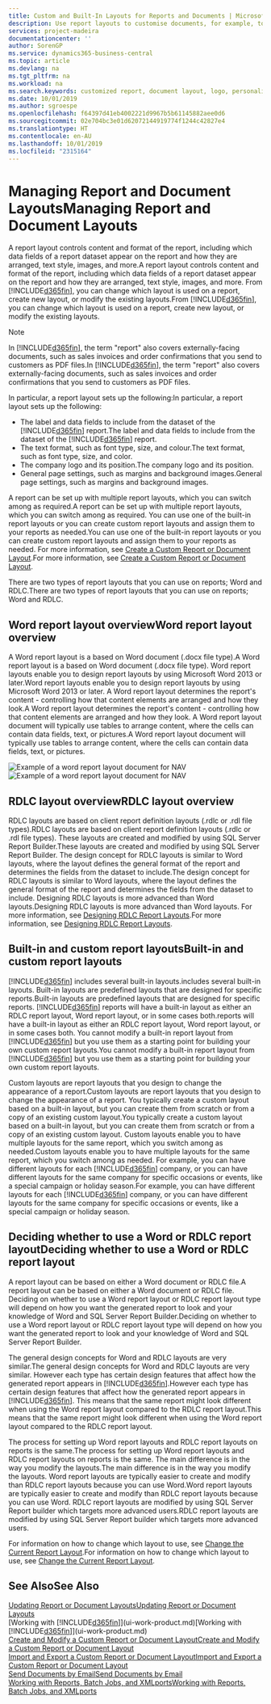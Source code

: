 ```yaml
---
title: Custom and Built-In Layouts for Reports and Documents | Microsoft Docs
description: Use report layouts to customise documents, for example, to personalise the font, logo, or page settings of PDF files you send to customers.
services: project-madeira
documentationcenter: ''
author: SorenGP
ms.service: dynamics365-business-central
ms.topic: article
ms.devlang: na
ms.tgt_pltfrm: na
ms.workload: na
ms.search.keywords: customized report, document layout, logo, personalize
ms.date: 10/01/2019
ms.author: sgroespe
ms.openlocfilehash: f64397d41eb4002221d9967b5b61145882aee0d6
ms.sourcegitcommit: 02e704bc3e01d62072144919774f1244c42827e4
ms.translationtype: HT
ms.contentlocale: en-AU
ms.lasthandoff: 10/01/2019
ms.locfileid: "2315164"
---
```

# <a name="managing-report-and-document-layouts"></a><span data-ttu-id="231c1-103">Managing Report and Document Layouts</span><span class="sxs-lookup"><span data-stu-id="231c1-103">Managing Report and Document Layouts</span></span>
<span data-ttu-id="231c1-104">A report layout controls content and format of the report, including which data fields of a report dataset appear on the report and how they are arranged, text style, images, and more.</span><span class="sxs-lookup"><span data-stu-id="231c1-104">A report layout controls content and format of the report, including which data fields of a report dataset appear on the report and how they are arranged, text style, images, and more.</span></span> <span data-ttu-id="231c1-105">From [!INCLUDE[d365fin](includes/d365fin_md.md)], you can change which layout is used on a report, create new layout, or modify the existing layouts.</span><span class="sxs-lookup"><span data-stu-id="231c1-105">From [!INCLUDE[d365fin](includes/d365fin_md.md)], you can change which layout is used on a report, create new layout, or modify the existing layouts.</span></span>

> [!NOTE]  
>   <span data-ttu-id="231c1-106">In [!INCLUDE[d365fin](includes/d365fin_md.md)], the term "report" also covers externally-facing documents, such as sales invoices and order confirmations that you send to customers as PDF files.</span><span class="sxs-lookup"><span data-stu-id="231c1-106">In [!INCLUDE[d365fin](includes/d365fin_md.md)], the term "report" also covers externally-facing documents, such as sales invoices and order confirmations that you send to customers as PDF files.</span></span>

<span data-ttu-id="231c1-107">In particular, a report layout sets up the following:</span><span class="sxs-lookup"><span data-stu-id="231c1-107">In particular, a report layout sets up the following:</span></span>

* <span data-ttu-id="231c1-108">The label and data fields to include from the dataset of the [!INCLUDE[d365fin](includes/d365fin_md.md)] report.</span><span class="sxs-lookup"><span data-stu-id="231c1-108">The label and data fields to include from the dataset of the [!INCLUDE[d365fin](includes/d365fin_md.md)] report.</span></span>
* <span data-ttu-id="231c1-109">The text format, such as font type, size, and colour.</span><span class="sxs-lookup"><span data-stu-id="231c1-109">The text format, such as font type, size, and color.</span></span>
* <span data-ttu-id="231c1-110">The company logo and its position.</span><span class="sxs-lookup"><span data-stu-id="231c1-110">The company logo and its position.</span></span>
* <span data-ttu-id="231c1-111">General page settings, such as margins and background images.</span><span class="sxs-lookup"><span data-stu-id="231c1-111">General page settings, such as margins and background images.</span></span>

<span data-ttu-id="231c1-112">A report can be set up with multiple report layouts, which you can switch among as required.</span><span class="sxs-lookup"><span data-stu-id="231c1-112">A report can be set up with multiple report layouts, which you can switch among as required.</span></span> <span data-ttu-id="231c1-113">You can use one of the built-in report layouts or you can create custom report layouts and assign them to your reports as needed.</span><span class="sxs-lookup"><span data-stu-id="231c1-113">You can use one of the built-in report layouts or you can create custom report layouts and assign them to your reports as needed.</span></span> <span data-ttu-id="231c1-114">For more information, see [Create a Custom Report or Document Layout](ui-how-create-custom-report-layout.md).</span><span class="sxs-lookup"><span data-stu-id="231c1-114">For more information, see [Create a Custom Report or Document Layout](ui-how-create-custom-report-layout.md).</span></span>

<span data-ttu-id="231c1-115">There are two types of report layouts that you can use on reports; Word and RDLC.</span><span class="sxs-lookup"><span data-stu-id="231c1-115">There are two types of report layouts that you can use on reports; Word and RDLC.</span></span>

## <a name="word-report-layout-overview"></a><span data-ttu-id="231c1-116">Word report layout overview</span><span class="sxs-lookup"><span data-stu-id="231c1-116">Word report layout overview</span></span>
<span data-ttu-id="231c1-117">A Word report layout is a based on Word document (.docx file type).</span><span class="sxs-lookup"><span data-stu-id="231c1-117">A Word report layout is a based on Word document (.docx file type).</span></span> <span data-ttu-id="231c1-118">Word report layouts enable you to design report layouts by using Microsoft Word 2013 or later.</span><span class="sxs-lookup"><span data-stu-id="231c1-118">Word report layouts enable you to design report layouts by using Microsoft Word 2013 or later.</span></span> <span data-ttu-id="231c1-119">A Word report layout determines the report's content - controlling how that content elements are arranged and how they look.</span><span class="sxs-lookup"><span data-stu-id="231c1-119">A Word report layout determines the report's content - controlling how that content elements are arranged and how they look.</span></span> <span data-ttu-id="231c1-120">A Word report layout document will typically use tables to arrange content, where the cells can contain data fields, text, or pictures.</span><span class="sxs-lookup"><span data-stu-id="231c1-120">A Word report layout document will typically use tables to arrange content, where the cells can contain data fields, text, or pictures.</span></span>

 <span data-ttu-id="231c1-121">![Example of a word report layout document for NAV](media/nav_wordreportlayout_edit_in_word_example.png "NAV_WordReportLayout_Edit_In_Word_Example")</span><span class="sxs-lookup"><span data-stu-id="231c1-121">![Example of a word report layout document for NAV](media/nav_wordreportlayout_edit_in_word_example.png "NAV_WordReportLayout_Edit_In_Word_Example")</span></span>  

## <a name="rdlc-layout-overview"></a><span data-ttu-id="231c1-122">RDLC layout overview</span><span class="sxs-lookup"><span data-stu-id="231c1-122">RDLC layout overview</span></span>
<span data-ttu-id="231c1-123">RDLC layouts are based on client report definition layouts (.rdlc or .rdl file types).</span><span class="sxs-lookup"><span data-stu-id="231c1-123">RDLC layouts are based on client report definition layouts (.rdlc or .rdl file types).</span></span> <span data-ttu-id="231c1-124">These layouts are created and modified by using SQL Server Report Builder.</span><span class="sxs-lookup"><span data-stu-id="231c1-124">These layouts are created and modified by using SQL Server Report Builder.</span></span> <span data-ttu-id="231c1-125">The design concept for RDLC layouts is similar to Word layouts, where the layout defines the general format of the report and determines the fields from the dataset to include.</span><span class="sxs-lookup"><span data-stu-id="231c1-125">The design concept for RDLC layouts is similar to Word layouts, where the layout defines the general format of the report and determines the fields from the dataset to include.</span></span> <span data-ttu-id="231c1-126">Designing RDLC layouts is more advanced than Word layouts.</span><span class="sxs-lookup"><span data-stu-id="231c1-126">Designing RDLC layouts is more advanced than Word layouts.</span></span> <span data-ttu-id="231c1-127">For more information, see [Designing RDLC Report Layouts](/dynamics-nav/Designing-RDLC-Report-Layouts).</span><span class="sxs-lookup"><span data-stu-id="231c1-127">For more information, see [Designing RDLC Report Layouts](/dynamics-nav/Designing-RDLC-Report-Layouts).</span></span>

## <a name="built-in-and-custom-report-layouts"></a><span data-ttu-id="231c1-128">Built-in and custom report layouts</span><span class="sxs-lookup"><span data-stu-id="231c1-128">Built-in and custom report layouts</span></span>
[!INCLUDE[d365fin](includes/d365fin_md.md)] <span data-ttu-id="231c1-129">includes several built-in layouts.</span><span class="sxs-lookup"><span data-stu-id="231c1-129">includes several built-in layouts.</span></span> <span data-ttu-id="231c1-130">Built-in layouts are predefined layouts that are designed for specific reports.</span><span class="sxs-lookup"><span data-stu-id="231c1-130">Built-in layouts are predefined layouts that are designed for specific reports.</span></span> [!INCLUDE[d365fin](includes/d365fin_md.md)] <span data-ttu-id="231c1-131">reports will have a built-in layout as either an RDLC report layout, Word report layout, or in some cases both.</span><span class="sxs-lookup"><span data-stu-id="231c1-131">reports will have a built-in layout as either an RDLC report layout, Word report layout, or in some cases both.</span></span> <span data-ttu-id="231c1-132">You cannot modify a built-in report layout from [!INCLUDE[d365fin](includes/d365fin_md.md)] but you use them as a starting point for building your own custom report layouts.</span><span class="sxs-lookup"><span data-stu-id="231c1-132">You cannot modify a built-in report layout from [!INCLUDE[d365fin](includes/d365fin_md.md)] but you use them as a starting point for building your own custom report layouts.</span></span>

<span data-ttu-id="231c1-133">Custom layouts are report layouts that you design to change the appearance of a report.</span><span class="sxs-lookup"><span data-stu-id="231c1-133">Custom layouts are report layouts that you design to change the appearance of a report.</span></span> <span data-ttu-id="231c1-134">You typically create a custom layout based on a built-in layout, but you can create them from scratch or from a copy of an existing custom layout.</span><span class="sxs-lookup"><span data-stu-id="231c1-134">You typically create a custom layout based on a built-in layout, but you can create them from scratch or from a copy of an existing custom layout.</span></span> <span data-ttu-id="231c1-135">Custom layouts enable you to have multiple layouts for the same report, which you switch among as needed.</span><span class="sxs-lookup"><span data-stu-id="231c1-135">Custom layouts enable you to have multiple layouts for the same report, which you switch among as needed.</span></span> <span data-ttu-id="231c1-136">For example, you can have different layouts for each [!INCLUDE[d365fin](includes/d365fin_md.md)] company, or you can have different layouts for the same company for specific occasions or events, like a special campaign or holiday season.</span><span class="sxs-lookup"><span data-stu-id="231c1-136">For example, you can have different layouts for each [!INCLUDE[d365fin](includes/d365fin_md.md)] company, or you can have different layouts for the same company for specific occasions or events, like a special campaign or holiday season.</span></span>

## <a name="deciding-whether-to-use-a-word-or-rdlc-report-layout"></a><span data-ttu-id="231c1-137">Deciding whether to use a Word or RDLC report layout</span><span class="sxs-lookup"><span data-stu-id="231c1-137">Deciding whether to use a Word or RDLC report layout</span></span>
<span data-ttu-id="231c1-138">A report layout can be based on either a Word document or RDLC file.</span><span class="sxs-lookup"><span data-stu-id="231c1-138">A report layout can be based on either a Word document or RDLC file.</span></span> <span data-ttu-id="231c1-139">Deciding on whether to use a Word report layout or RDLC report layout type will depend on how you want the generated report to look and your knowledge of Word and SQL Server Report Builder.</span><span class="sxs-lookup"><span data-stu-id="231c1-139">Deciding on whether to use a Word report layout or RDLC report layout type will depend on how you want the generated report to look and your knowledge of Word and SQL Server Report Builder.</span></span>

<span data-ttu-id="231c1-140">The general design concepts for Word and RDLC layouts are very similar.</span><span class="sxs-lookup"><span data-stu-id="231c1-140">The general design concepts for Word and RDLC layouts are very similar.</span></span> <span data-ttu-id="231c1-141">However each type has certain design features that affect how the generated report appears in [!INCLUDE[d365fin](includes/d365fin_md.md)].</span><span class="sxs-lookup"><span data-stu-id="231c1-141">However each type has certain design features that affect how the generated report appears in [!INCLUDE[d365fin](includes/d365fin_md.md)].</span></span> <span data-ttu-id="231c1-142">This means that the same report might look different when using the Word report layout compared to the RDLC report layout.</span><span class="sxs-lookup"><span data-stu-id="231c1-142">This means that the same report might look different when using the Word report layout compared to the RDLC report layout.</span></span>

<span data-ttu-id="231c1-143">The process for setting up Word report layouts and RDLC report layouts on reports is the same.</span><span class="sxs-lookup"><span data-stu-id="231c1-143">The process for setting up Word report layouts and RDLC report layouts on reports is the same.</span></span> <span data-ttu-id="231c1-144">The main difference is in the way you modify the layouts.</span><span class="sxs-lookup"><span data-stu-id="231c1-144">The main difference is in the way you modify the layouts.</span></span> <span data-ttu-id="231c1-145">Word report layouts are typically easier to create and modify than RDLC report layouts because you can use Word.</span><span class="sxs-lookup"><span data-stu-id="231c1-145">Word report layouts are typically easier to create and modify than RDLC report layouts because you can use Word.</span></span> <span data-ttu-id="231c1-146">RDLC report layouts are modified by using SQL Server Report builder which targets more advanced users.</span><span class="sxs-lookup"><span data-stu-id="231c1-146">RDLC report layouts are modified by using SQL Server Report builder which targets more advanced users.</span></span>

<span data-ttu-id="231c1-147">For information on how to change which layout to use, see [Change the Current Report Layout](ui-how-change-layout-currently-used-report.md).</span><span class="sxs-lookup"><span data-stu-id="231c1-147">For information on how to change which layout to use, see [Change the Current Report Layout](ui-how-change-layout-currently-used-report.md).</span></span>

## <a name="see-also"></a><span data-ttu-id="231c1-148">See Also</span><span class="sxs-lookup"><span data-stu-id="231c1-148">See Also</span></span>
[<span data-ttu-id="231c1-149">Updating Report or Document Layouts</span><span class="sxs-lookup"><span data-stu-id="231c1-149">Updating Report or Document Layouts</span></span>](ui-update-report-layouts.md)  
<span data-ttu-id="231c1-150">[Working with [!INCLUDE[d365fin](includes/d365fin_md.md)]](ui-work-product.md)</span><span class="sxs-lookup"><span data-stu-id="231c1-150">[Working with [!INCLUDE[d365fin](includes/d365fin_md.md)]](ui-work-product.md)</span></span>  
[<span data-ttu-id="231c1-151">Create and Modify a Custom Report or Document Layout</span><span class="sxs-lookup"><span data-stu-id="231c1-151">Create and Modify a Custom Report or Document Layout</span></span>](ui-how-create-custom-report-layout.md)  
[<span data-ttu-id="231c1-152">Import and Export a Custom Report or Document Layout</span><span class="sxs-lookup"><span data-stu-id="231c1-152">Import and Export a Custom Report or Document Layout</span></span>](ui-how-import-and-export-report-layout.md)  
[<span data-ttu-id="231c1-153">Send Documents by Email</span><span class="sxs-lookup"><span data-stu-id="231c1-153">Send Documents by Email</span></span>](ui-how-send-documents-email.md)  
[<span data-ttu-id="231c1-154">Working with Reports, Batch Jobs, and XMLports</span><span class="sxs-lookup"><span data-stu-id="231c1-154">Working with Reports, Batch Jobs, and XMLports</span></span>](ui-work-report.md)  

